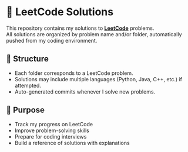 # 🚀 LeetCode Solutions

This repository contains my solutions to **[LeetCode](https://leetcode.com/)** problems.  
All solutions are organized by problem name and/or folder, automatically pushed from my coding environment.

## 📂 Structure
- Each folder corresponds to a LeetCode problem.
- Solutions may include multiple languages (Python, Java, C++, etc.) if attempted.
- Auto-generated commits whenever I solve new problems.

## 🎯 Purpose
- Track my progress on LeetCode
- Improve problem-solving skills
- Prepare for coding interviews
- Build a reference of solutions with explanations





